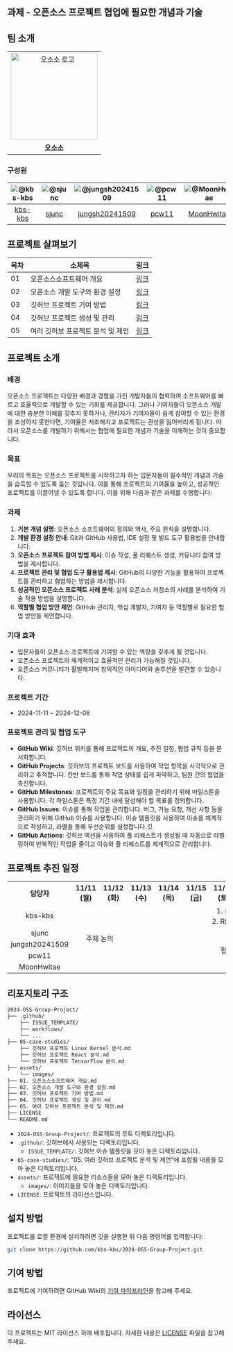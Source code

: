 ## 과제 - 오픈소스 프로젝트 협업에 필요한 개념과 기술
## 팀 소개
<table align="center">
  <tr>
    <td align="center">
      <img src="https://github.com/kbs-kbs/2024-OSS-Group-Project/blob/da25ae8ae48a6631a54f0233c4ae09993e2c46ea/assets/images/%EC%8B%AC%ED%94%8C%ED%95%98%EA%B3%A0%20%EB%B3%BC%EB%93%9C%ED%95%9C%20%EA%B8%B0%ED%95%98%ED%95%99%EC%A0%81%EC%9D%B8%20%EC%98%A4%EC%86%8C%EB%A6%AC%20%EB%A1%9C%EA%B3%A0.png" alt="오소소 로고" width="200" />
    </td>
  </tr>
  <tr>
    <td align="center">
      <b>오소소</b>
    </td>
  </tr>
</table>

### 구성원
|![@kbs-kbs](https://wsrv.nl/?url=avatars.githubusercontent.com/kbs-kbs&w=100&h=100&fit=cover&mask=circle)|![@sjunc](https://wsrv.nl/?url=avatars.githubusercontent.com/sjunc&w=100&h=100&fit=cover&mask=circle)|![@jungsh20241509](https://wsrv.nl/?url=avatars.githubusercontent.com/jungsh20241509&w=100&h=100&fit=cover&mask=circle)|![@pcw11](https://wsrv.nl/?url=avatars.githubusercontent.com/pcw11&w=100&h=100&fit=cover&mask=circle)|![@MoonHwitae](https://wsrv.nl/?url=avatars.githubusercontent.com/MoonHwitae&w=100&h=100&fit=cover&mask=circle)| 
|:---:|:---:|:---:|:---:|:---:|
|[kbs-kbs](https://github.com/kbs-kbs)|[sjunc](https://github.com/sjunc)|[jungsh20241509](https://github.com/jungsh20241509)|[pcw11](https://github.com/pcw11)|[MoonHwitae](https://github.com/MoonHwitae)|

## 프로젝트 살펴보기

|목차|소제목|링크|
|---|---|---|
|01|오픈소스소프트웨어 개요|[링크](https://github.com/kbs-kbs/2024-OSS-Group-Project/blob/main/01.%20오픈소스소프트웨어%20개요.md)|
|02|오픈소스 개발 도구와 환경 설정|[링크](https://github.com/kbs-kbs/2024-OSS-Group-Project/blob/main/02.%20오픈소스%20개발%20도구와%20환경%20설정.md)|
|03|깃허브 프로젝트 기여 방법|[링크](https://github.com/kbs-kbs/2024-OSS-Group-Project/blob/main/03.%20깃허브%20프로젝트%20기여%20방법.md)|
|04|깃허브 프로젝트 생성 및 관리|[링크](https://github.com/kbs-kbs/2024-OSS-Group-Project/blob/main/04.%20깃허브%20프로젝트%20생성%20및%20관리.md)|
|05|여러 깃허브 프로젝트 분석 및 제언|[링크](https://github.com/kbs-kbs/2024-OSS-Group-Project/blob/main/05.%20여러%20깃허브%20프로젝트%20분석%20및%20제언.md)|



## 프로젝트 소개
### 배경
오픈소스 프로젝트는 다양한 배경과 경험을 가진 개발자들이 협력하여 소프트웨어를 빠르고 효율적으로 개발할 수 있는 기회를 제공합니다. 그러나 기여자들이 오픈소스 개발에 대한 충분한 이해를 갖추지 못하거나, 관리자가 기여자들이 쉽게 참여할 수 있는 환경을 조성하지 못한다면, 기여율은 저조해지고 프로젝트는 관성을 잃어버리게 됩니다. 따라서 오픈소스를 개발하기 위해서는 협업에 필요한 개념과 기술을 이해하는 것이 중요합니다.

### 목표
우리의 목표는 오픈소스 프로젝트를 시작하고자 하는 입문자들이 필수적인 개념과 기술을 습득할 수 있도록 돕는 것입니다. 이를 통해 프로젝트의 기여율을 높이고, 성공적인 프로젝트를 이끌어낼 수 있도록 합니다. 이를 위해 다음과 같은 과제를 수행합니다:

### 과제
1. **기본 개념 설명**: 오픈소스 소프트웨어의 정의와 역사, 주요 원칙을 설명합니다.
2. **개발 환경 설정 안내**: Git과 GitHub 사용법, IDE 설정 및 빌드 도구 활용법을 안내합니다.
3. **오픈소스 프로젝트 참여 방법 제시**: 이슈 작성, 풀 리퀘스트 생성, 커뮤니티 참여 방법을 제시합니다.
4. **프로젝트 관리 및 협업 도구 활용법 제시**: GitHub의 다양한 기능을 활용하여 프로젝트를 관리하고 협업하는 방법을 제시합니다.
5. **성공적인 오픈소스 프로젝트 사례 분석**: 실제 오픈소스 저장소의 사례를 분석하여 기술 적용 방법을 설명합니다.
6. **역할별 협업 방안 제언**: GitHub 관리자, 핵심 개발자, 기여자 등 역할별로 필요한 협업 방안을 제언합니다.

### 기대 효과
- 입문자들이 오픈소스 프로젝트에 기여할 수 있는 역량을 갖추게 될 것입니다.
- 오픈소스 프로젝트의 체계적이고 효율적인 관리가 가능해질 것입니다.
- 오픈소스 커뮤니티가 활발해지며 창의적인 아이디어와 솔루션을 발견할 수 있습니다.

### 프로젝트 기간
- 2024-11-11 ~ 2024-12-06

### 프로젝트 관리 및 협업 도구

- **GitHub Wiki**: 깃허브 위키를 통해 프로젝트의 개요, 추진 일정, 협업 규칙 등을 문서화합니다.
- **GitHub Projects**: 깃허브의 프로젝트 보드를 사용하여 작업 항목을 시각적으로 관리하고 추적합니다. 칸반 보드를 통해 작업 상태를 쉽게 파악하고, 팀원 간의 협업을 촉진합니다.
- **GitHub Milestones**: 프로젝트의 주요 목표와 일정을 관리하기 위해 마일스톤을 사용합니다. 각 마일스톤은 특정 기간 내에 달성해야 할 목표를 정의합니다.
- **GitHub Issues**: 이슈를 통해 작업을 관리합니다. 버그, 기능 요청, 개선 사항 등을 관리하기 위해 GitHub 이슈를 사용합니다. 이슈 템플릿을 사용하여 이슈를 체계적으로 작성하고, 라벨을 통해 우선순위를 설정합니다.깃
- **GitHub Actions**: 깃허브 액션을 사용하여 풀 리퀘스트가 생성될 때 자동으로 라벨링하여 반복적인 작업을 줄이고 이슈와 풀 리퀘스트를 체계적으로 관리합니다.

## 프로젝트 추진 일정
<table>
  <tr>
    <th>담당자</th>
    <th>11/11 (월)</th>
    <th>11/12 (화)</th>
    <th>11/13 (수)</th>
    <th>11/14 (목)</th>
    <th>11/15 (금)</th>
    <th>11/16 (토)</th>
    <th>11/17 (일)</th>
    <th>11/18 (월)</th> 
    <th>11/19 (화)</th>
    <th>11/20 (수)</th>
    <th>11/21 (목)</th>
    <th>11/22 (금)</th>
    <th>11/23 (토)</th>
    <th>11/24 (일)</th>
    <th>11/25 (월)</th>
    <th>11/26 (화)</th>
    <th>11/27 (수)</th>
    <th>11/28 (목)</th>
    <th>11/29 (금)</th>
    <th>11/30 (토)</th>
    <th>12/01 (일)</th>
    <th>12/02 (월)</th>
    <th>12/03 (화)</th>
    <th>12/04 (수)</th>
    <th>12/05 (목)</th>
    <th>12/06 (금)</th>
  </tr>
  <tr>
    <td align="center">kbs-kbs</td>
    <td colspan="2" rowspan="5" align="center">주제 논의</td>
    <td colspan="9" align="center">1. 리포지토리 구조 설계<br>2. README.md 초안 작성</td>
    <td colspan="6" align="center">위키 초안 작성</td>
    <td colspan="12" align="center">1. README.md 작성 및 검토<br>2. 위키 작성 및 검토</td>
  </tr>
  <tr>
    <td align="center">sjunc</td>
    <td colspan="9" rowspan="4" align="center">협업 파이프라인 구축</td>
    <td colspan="6" rowspan="4" align="center">보고서 초안 작성</td>
    <td colspan="12" rowspan="4" align="center">보고서 작성 및 검토</td>
  </tr>
  <tr>
    <td align="center">jungsh20241509</td>
  </tr>
  <tr>
    <td align="center">pcw11</td>
  </tr>
  <tr>
    <td align="center">MoonHwitae</td>
  </tr>
</table>




## 리포지토리 구조

```bash
2024-OSS-Group-Project/
├── .github/
    ├── ISSUE_TEMPLATE/
    ├── workflows/
    └── ...
├── 05-case-studies/
    ├── 깃허브 프로젝트 Linux Kernel 분석.md
    ├── 깃허브 프로젝트 React 분석.md
    └── 깃허브 프로젝트 TensorFlow 분석.md
├── assets/
    └── images/
├── 01. 오픈소스소프트웨어 개요.md
├── 02. 오픈소스 개발 도구와 환경 설정.md
├── 03. 깃허브 프로젝트 기여 방법.md
├── 04. 깃허브 프로젝트 생성 및 관리.md
├── 05. 여러 깃허브 프로젝트 분석 및 제언.md
├── LICENSE
└── README.md
```

- `2024-OSS-Group-Project/`: 프로젝트의 루트 디렉토리입니다.
- `.github/`: 깃허브에서 사용되는 디렉토리입니다.
  - `ISSUE_TEMPLATE/`: 깃허브 이슈 템플릿을 모아 놓은 디렉토리입니다.
- `05-case-studies/`: "05. 여러 깃허브 프로젝트 분석 및 제언"에 포함될 내용을 모아 놓은 디렉토리입니다.
- `assets/`: 프로젝트에 필요한 리소스들을 모아 놓은 디렉토리입니다.
  - `images/`: 이미지들을 모아 놓은 디렉토리입니다.
- `LICENSE`: 프로젝트의 라이선스입니다.


## 설치 방법

프로젝트를 로컬 환경에 설치하려면 깃을 실행한 뒤 다음 명령어를 입력합니다:

```bash
git clone https://github.com/kbs-kbs/2024-OSS-Group-Project.git
```

## 기여 방법

프로젝트에 기여하려면 GitHub Wiki의 [기여 파이프라인](https://github.com/kbs-kbs/2024-OSS-Group-Project/wiki/협업-규칙#기여-파이프라인)을 참고해 주세요.

## 라이선스

이 프로젝트는 MIT 라이선스 하에 배포됩니다. 자세한 내용은 [LICENSE](https://github.com/kbs-kbs/2024-OSS-Group-Project/blob/main/LICENSE) 파일을 참고해 주세요.
